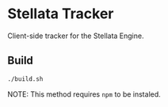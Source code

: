 # Stellata Tracker

Client-side tracker for the Stellata Engine.

## Build

```bash
./build.sh
```

NOTE: This method requires `npm` to be instaled.